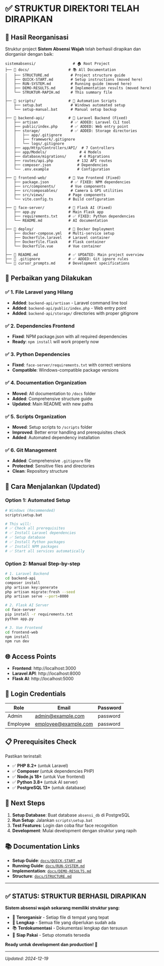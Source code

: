# ✅ STRUKTUR DIREKTORI TELAH DIRAPIKAN

## 🎯 Hasil Reorganisasi

Struktur project **Sistem Absensi Wajah** telah berhasil dirapikan dan diorganisir dengan baik:

```
sistemabsensi/                 # 🏠 Root Project
├── 📂 docs/                  # 📚 All Documentation
│   ├── STRUCTURE.md          # Project structure guide
│   ├── QUICK-START.md        # Setup instructions (moved here)
│   ├── RUN-SYSTEM.md         # Running guide (moved here)
│   ├── DEMO-RESULTS.md       # Implementation results (moved here)
│   └── STRUKTUR-RAPIH.md     # This summary file
│
├── 📂 scripts/               # 🔧 Automation Scripts
│   ├── setup.bat             # Windows automated setup
│   └── setup-manual.bat      # Manual setup backup
│
├── 📂 backend-api/           # 🎯 Laravel Backend (Fixed)
│   ├── artisan               # ✅ ADDED: Laravel CLI tool
│   ├── public/index.php      # ✅ ADDED: Web entry point
│   ├── storage/              # ✅ ADDED: Storage directories
│   │   ├── app/.gitignore
│   │   ├── framework/.gitignore
│   │   └── logs/.gitignore
│   ├── app/Http/Controllers/API/  # 7 Controllers
│   ├── app/Models/               # 4 Models
│   ├── database/migrations/      # 4 Migrations
│   ├── routes/api.php           # 132 API routes
│   ├── composer.json            # Dependencies
│   └── .env.example             # Configuration
│
├── 📂 frontend-web/          # 🎨 Vue Frontend (Fixed)
│   ├── package.json          # ✅ FIXED: NPM dependencies
│   ├── src/components/       # Vue components
│   ├── src/composables/      # Camera & GPS utilities
│   ├── src/views/           # Page components
│   └── vite.config.ts       # Build configuration
│
├── 📂 face-server/           # 🤖 Flask AI (Fixed)
│   ├── app.py               # Main Flask app
│   ├── requirements.txt     # ✅ FIXED: Python dependencies
│   └── README.md            # AI documentation
│
├── 📂 deploy/                # 🐳 Docker Deployment
│   ├── docker-compose.yml   # Multi-service setup
│   ├── Dockerfile.laravel   # Laravel container
│   ├── Dockerfile.flask     # Flask container
│   └── Dockerfile.vue       # Vue container
│
├── 📄 README.md              # ✅ UPDATED: Main project overview
├── 📄 .gitignore             # ✅ ADDED: Git ignore rules
└── 📄 cursor_prompts.md      # Development specifications
```

## 🔧 Perbaikan yang Dilakukan

### ✅ **1. File Laravel yang Hilang**

- **Added**: `backend-api/artisan` - Laravel command line tool
- **Added**: `backend-api/public/index.php` - Web entry point
- **Added**: `backend-api/storage/` directories with proper gitignore

### ✅ **2. Dependencies Frontend**

- **Fixed**: NPM package.json with all required dependencies
- **Ready**: `npm install` will work properly now

### ✅ **3. Python Dependencies**

- **Fixed**: `face-server/requirements.txt` with correct versions
- **Compatible**: Windows-compatible package versions

### ✅ **4. Documentation Organization**

- **Moved**: All documentation to `/docs` folder
- **Added**: Comprehensive structure guide
- **Updated**: Main README with new paths

### ✅ **5. Scripts Organization**

- **Moved**: Setup scripts to `/scripts` folder
- **Improved**: Better error handling and prerequisites check
- **Added**: Automated dependency installation

### ✅ **6. Git Management**

- **Added**: Comprehensive `.gitignore` file
- **Protected**: Sensitive files and directories
- **Clean**: Repository structure

## 🚀 Cara Menjalankan (Updated)

### **Option 1: Automated Setup**

```bash
# Windows (Recommended)
scripts\setup.bat

# This will:
# ✅ Check all prerequisites
# ✅ Install Laravel dependencies
# ✅ Setup database
# ✅ Install Python packages
# ✅ Install NPM packages
# ✅ Start all services automatically
```

### **Option 2: Manual Step-by-step**

```bash
# 1. Laravel Backend
cd backend-api
composer install
php artisan key:generate
php artisan migrate:fresh --seed
php artisan serve --port=8000

# 2. Flask AI Server
cd face-server
pip install -r requirements.txt
python app.py

# 3. Vue Frontend
cd frontend-web
npm install
npm run dev
```

## 🌐 Access Points

- **Frontend**: http://localhost:3000
- **Laravel API**: http://localhost:8000
- **Flask AI**: http://localhost:5000

## 🔑 Login Credentials

| Role     | Email                | Password |
| -------- | -------------------- | -------- |
| Admin    | admin@example.com    | password |
| Employee | employee@example.com | password |

## 📋 Prerequisites Check

Pastikan terinstall:

- ✅ **PHP 8.2+** (untuk Laravel)
- ✅ **Composer** (untuk dependencies PHP)
- ✅ **Node.js 18+** (untuk Vue frontend)
- ✅ **Python 3.8+** (untuk AI server)
- ✅ **PostgreSQL 13+** (untuk database)

## 🎯 Next Steps

1. **Setup Database**: Buat database `absensi_db` di PostgreSQL
2. **Run Setup**: Jalankan `scripts\setup.bat`
3. **Test Features**: Login dan coba fitur face recognition
4. **Development**: Mulai development dengan struktur yang rapih

## 📚 Documentation Links

- **Setup Guide**: [`docs/QUICK-START.md`](QUICK-START.md)
- **Running Guide**: [`docs/RUN-SYSTEM.md`](RUN-SYSTEM.md)
- **Implementation**: [`docs/DEMO-RESULTS.md`](DEMO-RESULTS.md)
- **Structure**: [`docs/STRUCTURE.md`](STRUCTURE.md)

---

## ✅ STATUS: STRUKTUR BERHASIL DIRAPIKAN

**Sistem absensi wajah sekarang memiliki struktur yang:**

- 🎯 **Terorganisir** - Setiap file di tempat yang tepat
- 🔧 **Lengkap** - Semua file yang diperlukan sudah ada
- 📚 **Terdokumentasi** - Dokumentasi lengkap dan tersusun
- 🚀 **Siap Pakai** - Setup otomatis tersedia

**Ready untuk development dan production! 🎉**

---

_Updated: 2024-12-19_
